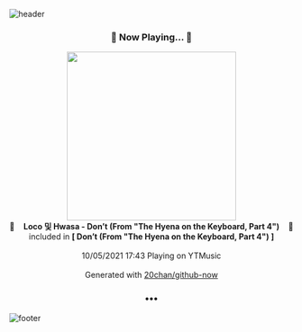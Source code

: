 ![header](https://capsule-render.vercel.app/api?type=wave&height=170&section=header&text=Hi.%20I'm%20SHIFT&fontColor=090707&fontAlignX=45&fontAlignY=65&fontSize=100)

<h3 align="center">🎵 Now Playing... 🎵</h3>
<p align="center">
  <a href="https://music.youtube.com/watch?v=cO2oYWesWoI">
    <img width="300" src="https://lh3.googleusercontent.com/NVpsPbDwhDIJYbD2NebiOJPteeHIfEqrenwTNJDp7K3Z9FAztu9vi6SbyYFakkVZPL9iC71SO8BdLu4I">
  </a>
  <br>
  🎵&nbsp&nbsp&nbsp <b>Loco 및 Hwasa - Don’t (From "The Hyena on the Keyboard, Part 4")</b> &nbsp&nbsp&nbsp🎵
  <br>
  included in <b>[ Don’t (From "The Hyena on the Keyboard, Part 4") ]</b>
  
  <br />
  <br />
  10/05/2021 17:43 Playing on YTMusic
  <br />
  <br />
  Generated with <a href="https://github.com/20chan/github-now">20chan/github-now</a>
</p>

<h3 align="center">•••</h3>

![footer](https://capsule-render.vercel.app/api?type=wave&height=150&section=footer)
